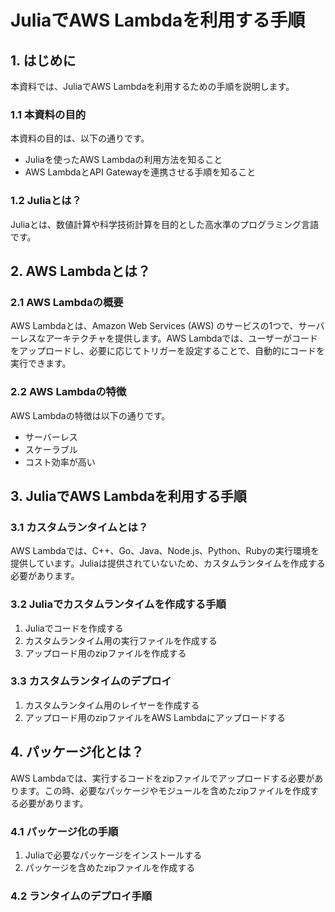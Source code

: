 # JuliaでAWS Lambdaを利用する手順

## 1. はじめに

本資料では、JuliaでAWS Lambdaを利用するための手順を説明します。

### 1.1 本資料の目的

本資料の目的は、以下の通りです。

- Juliaを使ったAWS Lambdaの利用方法を知ること
- AWS LambdaとAPI Gatewayを連携させる手順を知ること

### 1.2 Juliaとは？

Juliaとは、数値計算や科学技術計算を目的とした高水準のプログラミング言語です。


## 2. AWS Lambdaとは？

### 2.1 AWS Lambdaの概要

AWS Lambdaとは、Amazon Web Services (AWS) のサービスの1つで、サーバーレスなアーキテクチャを提供します。AWS Lambdaでは、ユーザーがコードをアップロードし、必要に応じてトリガーを設定することで、自動的にコードを実行できます。

### 2.2 AWS Lambdaの特徴

AWS Lambdaの特徴は以下の通りです。

- サーバーレス
- スケーラブル
- コスト効率が高い

## 3. JuliaでAWS Lambdaを利用する手順

### 3.1 カスタムランタイムとは？

AWS Lambdaでは、C++、Go、Java、Node.js、Python、Rubyの実行環境を提供しています。Juliaは提供されていないため、カスタムランタイムを作成する必要があります。

### 3.2 Juliaでカスタムランタイムを作成する手順

1. Juliaでコードを作成する
2. カスタムランタイム用の実行ファイルを作成する
3. アップロード用のzipファイルを作成する

### 3.3 カスタムランタイムのデプロイ

1. カスタムランタイム用のレイヤーを作成する
2. アップロード用のzipファイルをAWS Lambdaにアップロードする

## 4. パッケージ化とは？

AWS Lambdaでは、実行するコードをzipファイルでアップロードする必要があります。この時、必要なパッケージやモジュールを含めたzipファイルを作成する必要があります。

### 4.1 パッケージ化の手順

1. Juliaで必要なパッケージをインストールする
2. パッケージを含めたzipファイルを作成する

### 4.2 ランタイムのデプロイ手順
